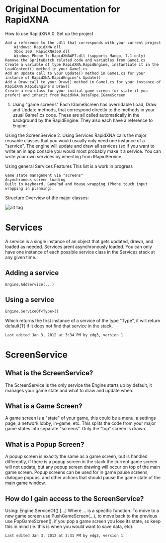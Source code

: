 Original Documentation for RapidXNA
===================================

How to use RapidXNA
0. Set up the project

    Add a reference to the .dll that corresponds with your current project
        Windows: RapidXNA.dll
        Xbox 360: RapidXNA360.dll
        Windows Phone 7: RapidXNAWP7.dll (supports Mango, 7.1 only)
    Remove the SpriteBatch related code and variables from Game1.cs
    Create a variable of type RapidXNA.RapidEngine, instantiate it in the LoadContent() method in your Game1.cs
    Add an Update call to your Update() method in Game1.cs for your instance of RapidXNA.RapidEngine's Update()
    Add a Draw call to your Draw() method in Game1.cs for your instance of RapidXNA.RapidEngine's Draw()
    Create a new class for your initial game screen (or state if you prefer) and inherit from RapidXNA.DataType.IGameScreen

1. Using "game screens"
Each IGameScreen has overridable Load, Draw and Update methods, that correspond directly to the methods in your usual Game1.cs code. 
These are all called automatically in the background by the RapidEngine. They also each have a reference to Engine.

Using the ScreenService
2. Using Services
RapidXNA calls the major reusable classes that you would usually only need one instance of a "service". 
The engine will update and draw all services (so if you want to write an in app console you would most probably 
make it a service. You can write your own services by inheriting from IRapidService.

Using general Services
Features
This list is a work in progress

    Game state management via "screens"
    Asynchronous screen loading
    Built in Keyboard, GamePad and Mouse wrapping (Phone touch input wrapping in planning).

Structure
Overview of the major classes:

![alt tag](http://i40.tinypic.com/34qpooi.png)

Services
========

A service is a single instance of an object that gets updated, drawn, and loaded as needed. 
Services arent asynchronously loaded. You can only have one instance of each 
possible service class in the Services stack at any given time.

Adding a service
----------------
	Engine.AddService(...)

Using a service
---------------
	Engine.ServiceOf<Type>()
Which returns the first instance of a service of the type "Type", it will return default(T) 
if it does not find that service in the stack.

	Last edited Jan 3, 2012 at 3:34 PM by edg3, version 1

ScreenService
=============

What is the ScreenService?
--------------------------
The ScreenService is the only service the Engine starts up by default, it manages your game state 
and what to draw and update when.

What is a Game Screen?
----------------------
A game screen is a "state" of your game, this could be a menu, a settings page, a network lobby, 
in-game, etc. This splits the code from your major game states into separate "screens". 
Only the "top" screen is drawn.

What is a Popup Screen?
-----------------------
A popup screen is exaclty the same as a game screen, but is handled differently, if there is a popup 
screen in the stack the current game screen will not update, but any popup screen drawing will 
occur on top of the main game screen. Popup screens can be used for in game pause screens, dialogue popups, 
and other actions that should pause the game state of the main game window.

How do I gain access to the ScreenService?
------------------------------------------
Using:
	Engine.ServiceOf<ScreenService>().[...]
Where ... is a specific function. To move to a new game screen use PushGameScreen(...), to move back to 
the previous use PopGameScreen(), if you pop a game screen you lose its state, so keep this in mind 
(ie. this is when you would want to save data, etc).

	Last edited Jan 3, 2012 at 3:31 PM by edg3, version 1
